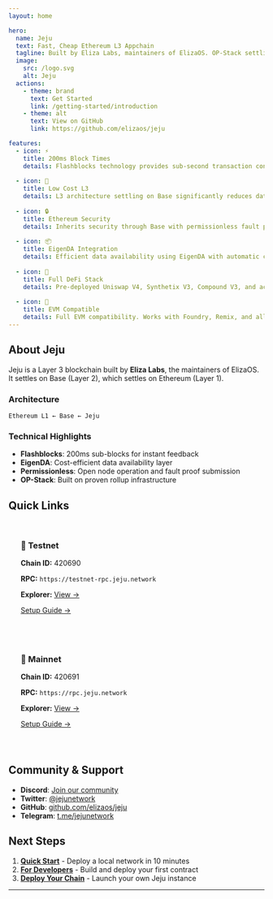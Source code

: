 ```yaml
---
layout: home

hero:
  name: Jeju
  text: Fast, Cheap Ethereum L3 Appchain
  tagline: Built by Eliza Labs, maintainers of ElizaOS. OP-Stack settling on Base with sub-second blocks.
  image:
    src: /logo.svg
    alt: Jeju
  actions:
    - theme: brand
      text: Get Started
      link: /getting-started/introduction
    - theme: alt
      text: View on GitHub
      link: https://github.com/elizaos/jeju

features:
  - icon: ⚡
    title: 200ms Block Times
    details: Flashblocks technology provides sub-second transaction confirmation.
  
  - icon: 💸
    title: Low Cost L3
    details: L3 architecture settling on Base significantly reduces data availability costs.
  
  - icon: 🔒
    title: Ethereum Security
    details: Inherits security through Base with permissionless fault proofs and challenge windows.
  
  - icon: 📦
    title: EigenDA Integration
    details: Efficient data availability using EigenDA with automatic calldata fallback.
  
  - icon: 🏦
    title: Full DeFi Stack
    details: Pre-deployed Uniswap V4, Synthetix V3, Compound V3, and account abstraction support.
  
  - icon: 🚀
    title: EVM Compatible
    details: Full EVM compatibility. Works with Foundry, Remix, and all EVM tooling.
---
```


## About Jeju

Jeju is a Layer 3 blockchain built by **Eliza Labs**, the maintainers of ElizaOS. It settles on Base (Layer 2), which settles on Ethereum (Layer 1).

### Architecture
```
Ethereum L1 ← Base ← Jeju
```

### Technical Highlights

- **Flashblocks**: 200ms sub-blocks for instant feedback
- **EigenDA**: Cost-efficient data availability layer
- **Permissionless**: Open node operation and fault proof submission
- **OP-Stack**: Built on proven rollup infrastructure

## Quick Links

<div class="network-grid">
  <div class="info-card">
    <h3>🧪 Testnet</h3>
    <p><strong>Chain ID:</strong> 420690</p>
    <p><strong>RPC:</strong> <code>https://testnet-rpc.jeju.network</code></p>
    <p><strong>Explorer:</strong> <a href="https://testnet-explorer.jeju.network" target="_blank">View →</a></p>
    <p><a href="/network/testnet">Setup Guide →</a></p>
  </div>

  <div class="info-card">
    <h3>🚀 Mainnet</h3>
    <p><strong>Chain ID:</strong> 420691</p>
    <p><strong>RPC:</strong> <code>https://rpc.jeju.network</code></p>
    <p><strong>Explorer:</strong> <a href="https://explorer.jeju.network" target="_blank">View →</a></p>
    <p><a href="/network/mainnet">Setup Guide →</a></p>
  </div>
</div>

## Community & Support

- **Discord**: [Join our community](https://discord.gg/jeju)
- **Twitter**: [@jejunetwork](https://twitter.com/jejunetwork)
- **GitHub**: [github.com/elizaos/jeju](https://github.com/elizaos/jeju)
- **Telegram**: [t.me/jejunetwork](https://t.me/jejunetwork)

## Next Steps

1. [**Quick Start**](/getting-started/quick-start) - Deploy a local network in 10 minutes
2. [**For Developers**](/developers/quick-start) - Build and deploy your first contract
3. [**Deploy Your Chain**](/deployment/overview) - Launch your own Jeju instance

---

<style>
.info-card {
  background: var(--vp-c-bg-soft);
  border: 1px solid var(--vp-c-divider);
  border-radius: 8px;
  padding: 1.5rem;
}

.info-card h3 {
  margin-top: 0;
}

.info-card code {
  font-size: 0.85em;
  word-break: break-all;
}

.network-grid {
  display: grid;
  grid-template-columns: repeat(auto-fit, minmax(300px, 1fr));
  gap: 1rem;
  margin: 2rem 0;
}
</style>

